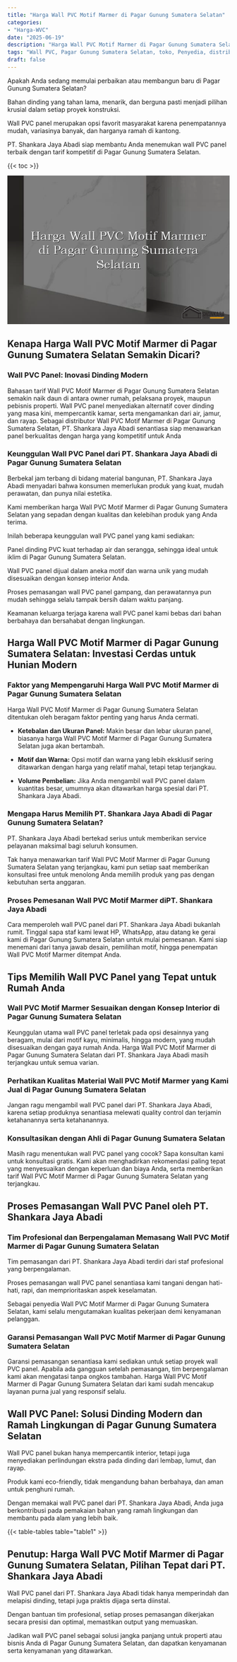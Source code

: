 ```yaml
---
title: "Harga Wall PVC Motif Marmer di Pagar Gunung Sumatera Selatan"
categories: 
- "Harga-WVC"
date: "2025-06-19"
description: "Harga Wall PVC Motif Marmer di Pagar Gunung Sumatera Selatan untuk tempat tinggal, perkantoran, serta gerai. Panel unggulan, pilihan motif, warna menarik, dengan layanan penempatan ditangani oleh teknisi berpengalaman serta kepastian resmi!|Layanan distribusi Wall PVC Motif Marmer di Pagar Gunung Sumatera Selatan bagi kebutuhan rumah, office, maupun ritel, dengan produk berkualitas dan instalasi oleh tenaga ahli berpengalaman dan garansi resmi.|Pilihan Wall PVC Motif Marmer di Pagar Gunung Sumatera Selatan yang andal untuk tempat tinggal, perkantoran, dan toko, bersama produk unggulan dan instalasi dikerjakan oleh tim profesional serta kepastian resmi.|Penjualan Wall PVC Motif Marmer di Pagar Gunung Sumatera Selatan untuk hunian, kantor, dan ritel, dengan panel unggulan dan pemasangan dikerjakan oleh teknisi ahli, lengkap beserta jaminan resmi.}"
tags: "Wall PVC, Pagar Gunung Sumatera Selatan, toko, Penyedia, distributor"
draft: false
---
```


Apakah Anda sedang memulai perbaikan atau membangun baru di Pagar Gunung Sumatera Selatan?

Bahan dinding yang tahan lama, menarik, dan berguna pasti menjadi pilihan krusial dalam setiap proyek konstruksi.

Wall PVC panel merupakan opsi favorit masyarakat karena penempatannya mudah, variasinya banyak, dan harganya ramah di kantong.

PT. Shankara Jaya Abadi siap membantu Anda menemukan wall PVC panel terbaik dengan tarif kompetitif di Pagar Gunung Sumatera Selatan.

{{< toc >}}

![Harga Wall PVC Motif Marmer di Pagar Gunung Sumatera Selatan](/images/Harga-WVC/Harga-Wall-PVC-Motif-Marmer-di-Pagar-Gunung-Sumatera-Selatan.png)


## Kenapa Harga Wall PVC Motif Marmer di Pagar Gunung Sumatera Selatan Semakin Dicari?

### Wall PVC Panel: Inovasi Dinding Modern

Bahasan tarif Wall PVC Motif Marmer di Pagar Gunung Sumatera Selatan semakin naik daun di antara owner rumah, pelaksana proyek, maupun pebisnis properti. Wall PVC panel menyediakan alternatif cover dinding yang masa kini, mempercantik kamar, serta mengamankan dari air, jamur, dan rayap. Sebagai distributor Wall PVC Motif Marmer di Pagar Gunung Sumatera Selatan, PT. Shankara Jaya Abadi senantiasa siap menawarkan panel berkualitas dengan harga yang kompetitif untuk Anda

### Keunggulan Wall PVC Panel dari PT. Shankara Jaya Abadi di Pagar Gunung Sumatera Selatan

Berbekal jam terbang di bidang material bangunan, PT. Shankara Jaya Abadi menyadari bahwa konsumen memerlukan produk yang kuat, mudah perawatan, dan punya nilai estetika.

Kami memberikan harga Wall PVC Motif Marmer di Pagar Gunung Sumatera Selatan yang sepadan dengan kualitas dan kelebihan produk yang Anda terima.

Inilah beberapa keunggulan wall PVC panel yang kami sediakan:

Panel dinding PVC kuat terhadap air dan serangga, sehingga ideal untuk iklim di Pagar Gunung Sumatera Selatan.

Wall PVC panel dijual dalam aneka motif dan warna unik yang mudah disesuaikan dengan konsep interior Anda.

Proses pemasangan wall PVC panel gampang, dan perawatannya pun mudah sehingga selalu tampak bersih dalam waktu panjang.

Keamanan keluarga terjaga karena wall PVC panel kami bebas dari bahan berbahaya dan bersahabat dengan lingkungan.

## Harga Wall PVC Motif Marmer di Pagar Gunung Sumatera Selatan: Investasi Cerdas untuk Hunian Modern

### Faktor yang Mempengaruhi Harga Wall PVC Motif Marmer di Pagar Gunung Sumatera Selatan

Harga Wall PVC Motif Marmer di Pagar Gunung Sumatera Selatan ditentukan oleh beragam faktor penting yang harus Anda cermati.

- **Ketebalan dan Ukuran Panel:** Makin besar dan lebar ukuran panel, biasanya harga Wall PVC Motif Marmer di Pagar Gunung Sumatera Selatan juga akan bertambah.

- **Motif dan Warna:** Opsi motif dan warna yang lebih eksklusif sering ditawarkan dengan harga yang relatif mahal, tetapi tetap terjangkau.

- **Volume Pembelian:** Jika Anda mengambil wall PVC panel dalam kuantitas besar, umumnya akan ditawarkan harga spesial dari PT. Shankara Jaya Abadi.

### Mengapa Harus Memilih PT. Shankara Jaya Abadi di Pagar Gunung Sumatera Selatan?

PT. Shankara Jaya Abadi bertekad serius untuk memberikan service pelayanan maksimal bagi seluruh konsumen.

Tak hanya menawarkan tarif Wall PVC Motif Marmer di Pagar Gunung Sumatera Selatan yang terjangkau, kami pun setiap saat memberikan konsultasi free untuk menolong Anda memilih produk yang pas dengan kebutuhan serta anggaran.

### Proses Pemesanan Wall PVC Motif Marmer diPT. Shankara Jaya Abadi

Cara memperoleh wall PVC panel dari PT. Shankara Jaya Abadi bukanlah rumit. Tinggal sapa staf kami lewat HP, WhatsApp, atau datang ke gerai kami di Pagar Gunung Sumatera Selatan untuk mulai pemesanan. Kami siap menemani dari tanya jawab desain, pemilihan motif, hingga penempatan Wall PVC Motif Marmer ditempat Anda.

## Tips Memilih Wall PVC Panel yang Tepat untuk Rumah Anda

### Wall PVC Motif Marmer Sesuaikan dengan Konsep Interior di Pagar Gunung Sumatera Selatan

Keunggulan utama wall PVC panel terletak pada opsi desainnya yang beragam, mulai dari motif kayu, minimalis, hingga modern, yang mudah disesuaikan dengan gaya rumah Anda. Harga Wall PVC Motif Marmer di Pagar Gunung Sumatera Selatan dari PT. Shankara Jaya Abadi masih terjangkau untuk semua varian.

### Perhatikan Kualitas Material Wall PVC Motif Marmer yang Kami Jual di Pagar Gunung Sumatera Selatan

Jangan ragu mengambil wall PVC panel dari PT. Shankara Jaya Abadi, karena setiap produknya senantiasa melewati quality control dan terjamin ketahanannya serta ketahanannya.

### Konsultasikan dengan Ahli di Pagar Gunung Sumatera Selatan

Masih ragu menentukan wall PVC panel yang cocok? Sapa konsultan kami untuk konsultasi gratis. Kami akan menghadirkan rekomendasi paling tepat yang menyesuaikan dengan keperluan dan biaya Anda, serta memberikan tarif Wall PVC Motif Marmer di Pagar Gunung Sumatera Selatan yang terjangkau.

## Proses Pemasangan Wall PVC Panel oleh PT. Shankara Jaya Abadi

### Tim Profesional dan Berpengalaman Memasang Wall PVC Motif Marmer di Pagar Gunung Sumatera Selatan

Tim pemasangan dari PT. Shankara Jaya Abadi terdiri dari staf profesional yang berpengalaman.

Proses pemasangan wall PVC panel senantiasa kami tangani dengan hati-hati, rapi, dan memprioritaskan aspek keselamatan.

Sebagai penyedia Wall PVC Motif Marmer di Pagar Gunung Sumatera Selatan, kami selalu mengutamakan kualitas pekerjaan demi kenyamanan pelanggan.

### Garansi Pemasangan Wall PVC Motif Marmer di Pagar Gunung Sumatera Selatan

Garansi pemasangan senantiasa kami sediakan untuk setiap proyek wall PVC panel. Apabila ada gangguan setelah pemasangan, tim berpengalaman kami akan mengatasi tanpa ongkos tambahan. Harga Wall PVC Motif Marmer di Pagar Gunung Sumatera Selatan dari kami sudah mencakup layanan purna jual yang responsif selalu.

## Wall PVC Panel: Solusi Dinding Modern dan Ramah Lingkungan di Pagar Gunung Sumatera Selatan

Wall PVC panel bukan hanya mempercantik interior, tetapi juga menyediakan perlindungan ekstra pada dinding dari lembap, lumut, dan rayap.

Produk kami eco-friendly, tidak mengandung bahan berbahaya, dan aman untuk penghuni rumah.

Dengan memakai wall PVC panel dari PT. Shankara Jaya Abadi, Anda juga berkontribusi pada pemakaian bahan yang ramah lingkungan dan membantu pada alam yang lebih baik.

{{< table-tables table="table1" >}}

## Penutup: Harga Wall PVC Motif Marmer di Pagar Gunung Sumatera Selatan, Pilihan Tepat dari PT. Shankara Jaya Abadi

Wall PVC panel dari PT. Shankara Jaya Abadi tidak hanya memperindah dan melapisi dinding, tetapi juga praktis dijaga serta diinstal.

Dengan bantuan tim profesional, setiap proses pemasangan dikerjakan secara presisi dan optimal, memastikan output yang memuaskan.

Jadikan wall PVC panel sebagai solusi jangka panjang untuk properti atau bisnis Anda di Pagar Gunung Sumatera Selatan, dan dapatkan kenyamanan serta kenyamanan yang ditawarkan.